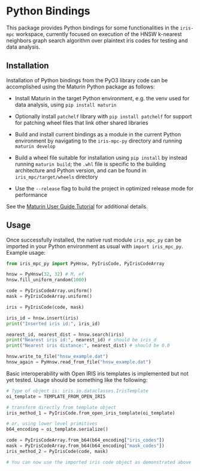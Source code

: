# Python Bindings

This package provides Python bindings for some functionalities in the `iris-mpc` workspace, currently focused on execution of the HNSW k-nearest neighbors graph search algorithm over plaintext iris codes for testing and data analysis.

## Installation

Installation of Python bindings from the PyO3 library code can be accomplished using the Maturin Python package as follows:

- Install Maturin in the target Python environment, e.g. the venv used for data analysis, using `pip install maturin`

- Optionally install `patchelf` library with `pip install patchelf` for support for patching wheel files that link other shared libraries

- Build and install current bindings as a module in the current Python environment by navigating to the `iris-mpc-py` directory and running `maturin develop`

- Build a wheel file suitable for installation using `pip install` by instead running `maturin build`; the `.whl` file is specific to the building architecture and Python version, and can be found in `iris_mpc/target/wheels` directory

- Use the `--release` flag to build the project in optimized release mode for performance

See the [Maturin User Guide Tutorial](https://www.maturin.rs/tutorial#build-and-install-the-module-with-maturin-develop) for additional details.

## Usage

Once successfully installed, the native rust module `iris_mpc_py` can be imported in your Python environment as usual with `import iris_mpc_py`.  Example usage:

```python
from iris_mpc_py import PyHnsw, PyIrisCode, PyIrisCodeArray

hnsw = PyHnsw(32, 32) # M, ef
hnsw.fill_uniform_random(1000)

code = PyIrisCodeArray.uniform()
mask = PyIrisCodeArray.uniform()

iris = PyIrisCode(code, mask)

iris_id = hnsw.insert(iris)
print("Inserted iris id:", iris_id)

nearest_id, nearest_dist = hnsw.search(iris)
print("Nearest iris id:", nearest_id) # should be iris_d
print("Nearest iris distance:", nearest_dist) # should be 0.0

hnsw.write_to_file("hnsw_example.dat")
hnsw_again = PyHnsw.read_from_file("hnsw_example.dat")
```

Basic interoperability with Open IRIS iris templates is implemented but not yet tested.  Usage should be something like the following:

```python
# Type of object is: iris.io.dataclasses.IrisTemplate
oi_template = TEMPLATE_FROM_OPEN_IRIS

# transform directly from template object
iris_method_1 = PyIrisCode.from_open_iris_template(oi_template)

# or, using lower level primitives
b64_encoding = oi_template.serialize()

code = PyIrisCodeArray.from_b64(b64_encoding["iris_codes"])
mask = PyIrisCodeArray.from_b64(b64_encoding["mask_codes"])
iris_method_2 = PyIrisCode(code, mask)

# You can now use the imported iris code object as demonstrated above
```
